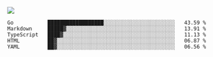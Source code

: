 ![](https://github-profile-summary-cards.vercel.app/api/cards/profile-details?username=igtm&theme=dracula)
<!--START_SECTION:waka-->
```text
Go           ██████████████████░░░░░░░░░░░░░░░░░░░░░░░   43.59 % 
Markdown     █████▓░░░░░░░░░░░░░░░░░░░░░░░░░░░░░░░░░░░   13.91 % 
TypeScript   ████▓░░░░░░░░░░░░░░░░░░░░░░░░░░░░░░░░░░░░   11.13 % 
HTML         ██▓░░░░░░░░░░░░░░░░░░░░░░░░░░░░░░░░░░░░░░   06.87 % 
YAML         ██▓░░░░░░░░░░░░░░░░░░░░░░░░░░░░░░░░░░░░░░   06.56 % 
```
<!--END_SECTION:waka-->
